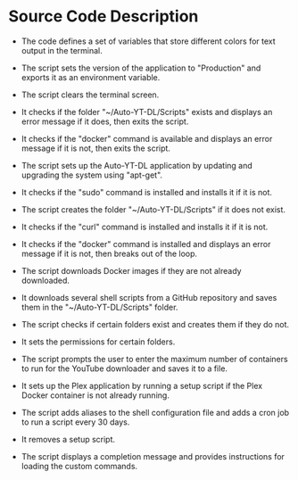 # Source Code Description

* The code defines a set of variables that store different colors for text output in the terminal.

* The script sets the version of the application to "Production" and exports it as an environment variable.

* The script clears the terminal screen.

* It checks if the folder "~/Auto-YT-DL/Scripts" exists and displays an error message if it does, then exits the script.

* It checks if the "docker" command is available and displays an error message if it is not, then exits the script.

* The script sets up the Auto-YT-DL application by updating and upgrading the system using "apt-get".

* It checks if the "sudo" command is installed and installs it if it is not.

* The script creates the folder "~/Auto-YT-DL/Scripts" if it does not exist.

* It checks if the "curl" command is installed and installs it if it is not.

* It checks if the "docker" command is installed and displays an error message if it is not, then breaks out of the loop.

* The script downloads Docker images if they are not already downloaded.

* It downloads several shell scripts from a GitHub repository and saves them in the "~/Auto-YT-DL/Scripts" folder.

* The script checks if certain folders exist and creates them if they do not.

* It sets the permissions for certain folders.

* The script prompts the user to enter the maximum number of containers to run for the YouTube downloader and saves it to a file.

* It sets up the Plex application by running a setup script if the Plex Docker container is not already running.

* The script adds aliases to the shell configuration file and adds a cron job to run a script every 30 days.

* It removes a setup script.

* The script displays a completion message and provides instructions for loading the custom commands.
